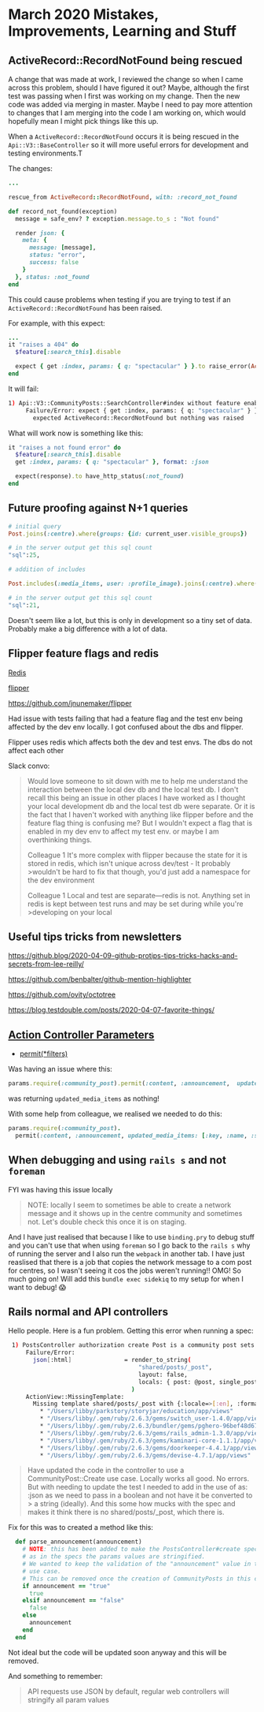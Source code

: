# March 2020 Mistakes, Improvements, Learning and Stuff

## ActiveRecord::RecordNotFound being rescued

A change that was made at work, I reviewed the change so when I came across this problem, should I have figured it out? Maybe, although the first test was passing when I first was working on my change. Then the new code was added via merging in master. Maybe I need to pay more attention to changes that I am merging into the code I am working on, which would hopefully mean I might pick things like this up.

When a `ActiveRecord::RecordNotFound` occurs it is being rescued in the `Api::V3::BaseController` so it will more useful errors for development and testing environments.T

The changes:

```ruby
...

rescue_from ActiveRecord::RecordNotFound, with: :record_not_found

def record_not_found(exception)
  message = safe_env? ? exception.message.to_s : "Not found"

  render json: {
    meta: {
      message: [message],
      status: "error",
      success: false
    }
  }, status: :not_found
end
```

This could cause problems when testing if you are trying to test if an `ActiveRecord::RecordNotFound` has been raised.

For example, with this expect:

```ruby
...
it "raises a 404" do
  $feature[:search_this].disable

  expect { get :index, params: { q: "spectacular" } }.to raise_error(ActiveRecord::RecordNotFound)
end
```

It will fail:

```bash
1) Api::V3::CommunityPosts::SearchController#index without feature enabled raises a 404
     Failure/Error: expect { get :index, params: { q: "spectacular" } }.to raise_error(ActiveRecord::RecordNotFound)
       expected ActiveRecord::RecordNotFound but nothing was raised
```

What will work now is something like this:

```ruby
it "raises a not found error" do
  $feature[:search_this].disable
  get :index, params: { q: "spectacular" }, format: :json

  expect(response).to have_http_status(:not_found)
end
```

## Future proofing against N+1 queries

```ruby
# initial query
Post.joins(:centre).where(groups: {id: current_user.visible_groups})

# in the server output get this sql count
"sql":25,

# addition of includes

Post.includes(:media_items, user: :profile_image).joins(:centre).where(groups: {id: current_user.visible_groups})

# in the server output get this sql count
"sql":21,
```

Doesn't seem like a lot, but this is only in development so a tiny set of data. Probably make a big difference with a lot of data.

## Flipper feature flags and redis

[Redis](https://redis.io/)

[flipper](https://flippercloud.io/)

<https://github.com/jnunemaker/flipper>

Had issue with tests failing that had a feature flag and the test env being affected by the dev env locally. I got confused about the dbs and flipper.

Flipper uses redis which affects both the dev and test envs. The dbs do not affect each other

Slack convo:

>Would love someone to sit down with me to help me understand the interaction between the local dev db and the local test db.
>I don't recall this being an issue in other places I have worked as I thought your local development db and the local test db were separate.
>Or it is the fact that I haven't worked with anything like flipper before and the feature flag thing is confusing me? But I wouldn't expect a flag that is enabled in my dev env to affect my test env. or maybe I am overthinking things.
>
>Colleague 1
>It's more complex with flipper because the state for it is stored in redis, which isn't unique across dev/test - It probably >wouldn't be hard to fix that though, you'd just add a namespace for the dev environment
>
>Colleague 1
>Local and test are separate—redis is not. Anything set in redis is kept between test runs and may be set during while you're >developing on your local

## Useful tips tricks from newsletters

<https://github.blog/2020-04-09-github-protips-tips-tricks-hacks-and-secrets-from-lee-reilly/>

<https://github.com/benbalter/github-mention-highlighter>

<https://github.com/ovity/octotree>

<https://blog.testdouble.com/posts/2020-04-07-favorite-things/>

## [Action Controller Parameters](https://api.rubyonrails.org/classes/ActionController/Parameters.html)

- [permit(*filters)](https://api.rubyonrails.org/classes/ActionController/Parameters.html#method-i-permit)

Was having an issue where this:

```ruby
params.require(:community_post).permit(:content, :announcement,  updated_media_items: [])
```

was returning `updated_media_items` as nothing!

With some help from colleague, we realised we needed to do this:

```ruby
params.require(:community_post).
  permit(:content, :announcement, updated_media_items: [:key, :name, :size, :type, :media_type])
```

## When debugging and using `rails s` and not `foreman`

FYI was having this issue locally

>NOTE: locally I seem to sometimes be able to create a network message and it shows up in the centre community and sometimes not. Let's double check this once it is on staging.

And I have just realised that because I like to use `binding.pry` to debug stuff and you can't use that when using `foreman` so I go back to the `rails s` why of running the server and I also run the `webpack` in another tab. I have just reaslised that there is a job that copies the network message to a com post for centres, so I wasn't seeing it cos the jobs weren't running!! OMG! So much going on! Will add this `bundle exec sidekiq` to my setup for when I want to debug! 😱

## Rails normal and API controllers

Hello people. Here is a fun problem. Getting this error when running a spec:

```bash
 1) PostsController authorization create Post is a community post sets the status to published
     Failure/Error:
       json[:html]               = render_to_string(
                                     "shared/posts/_post",
                                     layout: false,
                                     locals: { post: @post, single_post: params[:single_post] }
                                   )
     ActionView::MissingTemplate:
       Missing template shared/posts/_post with {:locale=>[:en], :formats=>[:json], :variants=>[], :handlers=>[:raw, :erb, :html, :builder, :ruby, :coffee, :haml]}. Searched in:
         * "/Users/libby/parkstory/storyjar/education/app/views"
         * "/Users/libby/.gem/ruby/2.6.3/gems/switch_user-1.4.0/app/views"
         * "/Users/libby/.gem/ruby/2.6.3/bundler/gems/pghero-96bef48d6776/app/views"
         * "/Users/libby/.gem/ruby/2.6.3/gems/rails_admin-1.3.0/app/views"
         * "/Users/libby/.gem/ruby/2.6.3/gems/kaminari-core-1.1.1/app/views"
         * "/Users/libby/.gem/ruby/2.6.3/gems/doorkeeper-4.4.1/app/views"
         * "/Users/libby/.gem/ruby/2.6.3/gems/devise-4.7.1/app/views"
```

> Have updated the code in the controller to use a CommunityPost::Create use case. Locally works all good. No errors.
> But with needing to update the test I needed to add in the use of as: :json as we need to pass in a boolean and not have it be converted to > a string (ideally).
> And this some how mucks with the spec and makes it think there is no shared/posts/_post, which there is.


Fix for this was to created a method like this:

```ruby
  def parse_announcement(announcement)
    # NOTE: this has been added to make the PostsController#create specs pass
    # as in the specs the params values are stringified.
    # We wanted to keep the validation of the "announcement" value in the CommunityPost::Create
    # use case.
    # This can be removed once the creation of CommunityPosts in this controller has been removed.
    if announcement == "true"
      true
    elsif announcement == "false"
      false
    else
      announcement
    end
  end
```

Not ideal but the code will be updated soon anyway and this will be removed.

And something to remember:

>API requests use JSON by default, regular web controllers will stringify all param values
